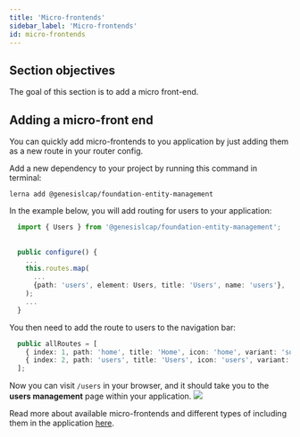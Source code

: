 ```yaml
---
title: 'Micro-frontends'
sidebar_label: 'Micro-frontends'
id: micro-frontends
---
```


## Section objectives
The goal of this section is to add a micro front-end.


## Adding a micro-front end
You can quickly add micro-frontends to you application by just adding them as a new route in your router config. 

Add a new dependency to your project by running this command in terminal:

```shell title='/client/web/'
lerna add @genesislcap/foundation-entity-management
```

In the example below, you will add routing for users to your application:

```typescript title='routes/config.ts' 
  import { Users } from '@genesislcap/foundation-entity-management';
  
  
  public configure() {
    ...
    this.routes.map(
      ...  
      {path: 'users', element: Users, title: 'Users', name: 'users'},
    );
    ...
  }
```

You then need to add the route to users to the navigation bar:

```typescript title='routes/config.ts'
  public allRoutes = [
    { index: 1, path: 'home', title: 'Home', icon: 'home', variant: 'solid' },
    { index: 2, path: 'users', title: 'Users', icon: 'users', variant: 'solid' }
  ];
```

Now you can visit `/users` in your browser, and it should take you to the **users management** page within your application.
![](/img/user-management.png)

Read more about available micro-frontends and different types of including them in the application [here](web/micro-front-ends/introduction/).
